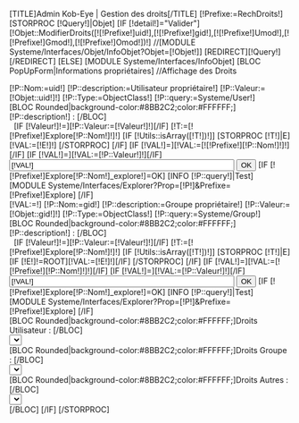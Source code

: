 [TITLE]Admin Kob-Eye | Gestion des droits[/TITLE]
[!Prefixe:=RechDroits!]
[STORPROC [!Query!]|Objet]
	[IF [!detail!]="Valider"]
		[!Objet::ModifierDroits([![!Prefixe!]uid!],[![!Prefixe!]gid!],[![!Prefixe!]Umod!],[![!Prefixe!]Gmod!],[![!Prefixe!]Omod!])!]
		//[MODULE Systeme/Interfaces/Objet/InfoObjet?Objet=[!Objet!]]
		[REDIRECT][!Query!][/REDIRECT]
	[ELSE]
		[MODULE Systeme/Interfaces/InfoObjet]
		[BLOC PopUpForm|Informations propri&eacute;taires]
			//Affichage des Droits
			<div class="Propriete">
				[!P::Nom:=uid!]
				[!P::description:=Utilisateur propriétaire!]
				[!P::Valeur:=[!Objet::uid!]!]
				[!P::Type:=ObjectClass!]
				[!P::query:=Systeme/User!]
				<div class="Propriete">
					<div class="ProprieteTitre">[BLOC Rounded|background-color:#8BB2C2;color:#FFFFFF;][!P::description!] : [/BLOC]</div>
					<div class="ProprieteValeur">&nbsp;
						[IF [!Valeur!]!=][!P::Valeur:=[!Valeur!]!][/IF]
						[!T:=[![!Prefixe!]Explore[!P::Nom!]!]!]
						[IF [!Utils::isArray([!T!])!]]
							[STORPROC [!T!]|E]
								[!VAL:=[!E!]!]
							[/STORPROC]
						[/IF]
						[IF [!VAL!]=][!VAL:=[![!Prefixe!][!P::Nom!]!]!][/IF]
						[IF [!VAL!]=][!VAL:=[!P::Valeur!]!][/IF]
						<input type="text" class="Champ" name="[!Prefixe!][!P::Nom!]" value="[!VAL!]" style="width:80%;">
						<input type="submit" name="[!Prefixe!]Explore[!P::Nom!]_explore" value="OK" class="ExplorerBouton" />
						[IF [![!Prefixe!]Explore[!P::Nom!]_explore!]=OK]
							[INFO [!P::query!]|Test]
							[MODULE Systeme/Interfaces/Explorer?Prop=[!P!]&Prefixe=[!Prefixe!]Explore]
						[/IF]
					</div>
				</div>
				[!VAL:=!]
				[!P::Nom:=gid!]
				[!P::description:=Groupe propriétaire!]
				[!P::Valeur:=[!Objet::gid!]!]
				[!P::Type:=ObjectClass!]
				[!P::query:=Systeme/Group!]
				<div class="Propriete">
					<div class="ProprieteTitre">[BLOC Rounded|background-color:#8BB2C2;color:#FFFFFF;][!P::description!] : [/BLOC]</div>
					<div class="ProprieteValeur">&nbsp;
						[IF [!Valeur!]!=][!P::Valeur:=[!Valeur!]!][/IF]
						[!T:=[![!Prefixe!]Explore[!P::Nom!]!]!]
						[IF [!Utils::isArray([!T!])!]]
							[STORPROC [!T!]|E]
								[IF [!E!]!=ROOT][!VAL:=[!E!]!][/IF]
							[/STORPROC]
						[/IF]
						[IF [!VAL!]=][!VAL:=[![!Prefixe!][!P::Nom!]!]!][/IF]
						[IF [!VAL!]=][!VAL:=[!P::Valeur!]!][/IF]
						<input type="text" class="Champ" name="[!Prefixe!][!P::Nom!]" value="[!VAL!]" style="width:80%;">
						<input type="submit" name="[!Prefixe!]Explore[!P::Nom!]_explore" value="OK" class="ExplorerBouton" />
						[IF [![!Prefixe!]Explore[!P::Nom!]_explore!]=OK]
							[INFO [!P::query!]|Test]
							[MODULE Systeme/Interfaces/Explorer?Prop=[!P!]&Prefixe=[!Prefixe!]Explore]
						[/IF]
					</div>
				</div>
				<div class="ProprieteTitre">[BLOC Rounded|background-color:#8BB2C2;color:#FFFFFF;]Droits Utilisateur : [/BLOC]</div>
				<div class="ProprieteValeur">
					<select name="[!Prefixe!]Umod">
						<option value="0" [IF [!Objet::umod!]=0]selected="selected"[/IF]>0. Aucun</option>
						<option value="1" [IF [!Objet::umod!]=1]selected="selected"[/IF]>1. Existence</option>
						<option value="2" [IF [!Objet::umod!]=2]selected="selected"[/IF]>2. Affichage</option>
						<option value="3" [IF [!Objet::umod!]=3]selected="selected"[/IF]>3. Existence + Affichage</option>
						<option value="4" [IF [!Objet::umod!]=4]selected="selected"[/IF]>4. Ecriture</option>
						<option value="5" [IF [!Objet::umod!]=5]selected="selected"[/IF]>5. Existence + Ecriture</option>
						<option value="6" [IF [!Objet::umod!]=6]selected="selected"[/IF]>6. Ecriture + Lecture</option>
						<option value="7" [IF [!Objet::umod!]=7]selected="selected"[/IF]>7. Tout</option>
					</select>
				</div>
				<div class="ProprieteTitre">[BLOC Rounded|background-color:#8BB2C2;color:#FFFFFF;]Droits Groupe : [/BLOC]</div>
				<div class="ProprieteValeur">
					<select name="[!Prefixe!]Gmod">
						<option value="0" [IF [!Objet::gmod!]=0]selected="selected"[/IF]>0. Aucun</option>
						<option value="1" [IF [!Objet::gmod!]=1]selected="selected"[/IF]>1. Existence</option>
						<option value="2" [IF [!Objet::gmod!]=2]selected="selected"[/IF]>2. Affichage</option>
						<option value="3" [IF [!Objet::gmod!]=3]selected="selected"[/IF]>3. Existence + Affichage</option>
						<option value="4" [IF [!Objet::gmod!]=4]selected="selected"[/IF]>4. Ecriture</option>
						<option value="5" [IF [!Objet::gmod!]=5]selected="selected"[/IF]>5. Existence + Ecriture</option>
						<option value="6" [IF [!Objet::gmod!]=6]selected="selected"[/IF]>6. Ecriture + Lecture</option>
						<option value="7" [IF [!Objet::gmod!]=7]selected="selected"[/IF]>7. Tout</option>
					</select>
				</div>
				<div class="ProprieteTitre">[BLOC Rounded|background-color:#8BB2C2;color:#FFFFFF;]Droits Autres : [/BLOC]</div>
				<div class="ProprieteValeur">
					<select name="[!Prefixe!]Omod">
						<option value="0" [IF [!Objet::omod!]=0]selected="selected"[/IF]>0. Aucun</option>
						<option value="1" [IF [!Objet::omod!]=1]selected="selected"[/IF]>1. Existence</option>
						<option value="2" [IF [!Objet::omod!]=2]selected="selected"[/IF]>2. Affichage</option>
						<option value="3" [IF [!Objet::omod!]=3]selected="selected"[/IF]>3. Existence + Affichage</option>
						<option value="4" [IF [!Objet::omod!]=4]selected="selected"[/IF]>4. Ecriture</option>
						<option value="5" [IF [!Objet::omod!]=5]selected="selected"[/IF]>5. Existence + Ecriture</option>
						<option value="6" [IF [!Objet::omod!]=6]selected="selected"[/IF]>6. Ecriture + Lecture</option>
						<option value="7" [IF [!Objet::omod!]=7]selected="selected"[/IF]>7. Tout</option>
					</select>
				</div>
			</div>
		[/BLOC]
	[/IF]
[/STORPROC]

